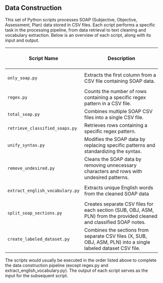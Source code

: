 ## Data Construction

This set of Python scripts processes SOAP (Subjective, Objective, Assessment, Plan) data stored in CSV files. Each script performs a specific task in the processing pipeline, from data retrieval to text cleaning and vocabulary extraction. Below is an overview of each script, along with its input and output.

| Script Name            | <br> Description &nbsp;&nbsp;&nbsp;&nbsp;&nbsp;&nbsp;&nbsp;&nbsp;&nbsp;&nbsp;&nbsp;&nbsp;&nbsp;&nbsp;&nbsp;&nbsp;&nbsp;&nbsp;&nbsp;&nbsp;&nbsp;&nbsp;&nbsp;&nbsp;&nbsp;&nbsp;&nbsp;&nbsp;&nbsp;&nbsp;&nbsp;&nbsp;&nbsp;&nbsp;&nbsp;&nbsp;&nbsp;&nbsp;&nbsp;&nbsp;&nbsp;&nbsp;&nbsp;&nbsp;&nbsp;&nbsp;&nbsp;&nbsp;&nbsp;&nbsp;&nbsp;&nbsp;&nbsp;&nbsp;&nbsp;&nbsp;&nbsp;                                                                               | Input                          | Output                         |
|------------------------|----------------------------------------------------------------------------------------------|--------------------------------|--------------------------------|
| `only_soap.py`         | Extracts the first column from a CSV file containing SOAP data.                                | `processed_data_clinicName/DB_soap_orderCode.csv` | `clinicName_soap.csv` containing only the first column |
| `regex.py`             | Counts the number of rows containing a specific regex pattern in a CSV file.                 | `clinicName_soap.csv`             | Number of matching rows        |
| `total_soap.py`        | Combines multiple SOAP CSV files into a single CSV file.                                       | `resources/soaps/*.csv`       | `combined_soaps.csv` containing all SOAP data |
| `retrieve_classified_soaps.py` | Retrieves rows containing a specific regex pattern.              | `combined_soaps.csv`          | `classified_soaps.csv` with header row added |
| `unify_syntax.py`      | Modifies the SOAP data by replacing specific patterns and standardizing the syntax.           | `classified_soaps.csv`        | `unified_syntax_soap.csv` with modified syntax |
| `remove_undesired.py`  | Cleans the SOAP data by removing unnecessary characters and rows with undesired patterns.     | `unified_syntax_soap.csv`     | `cleaned_classified_soaps.csv` with cleaned data |
| `extract_english_vocabulary.py` | Extracts unique English words from the cleaned SOAP data                                | `cleaned_classified_soaps.csv` | `clinics_english_words.txt` containing unique English words |
| `split_soap_sections.py`| Creates separate CSV files for each section (SUB, OBJ, ASM, PLN) from the provided cleaned and classified SOAP notes.                         | `cleaned_classified_soaps.csv` | CSV files for each section saved in the `soap_sections` directory.     |
| `create_labeled_dataset.py` | Combines the sections from separate CSV files (X, SUB, OBJ, ASM, PLN) into a single labeled dataset CSV file.                        | CSV files for each section (`x_sections.csv`, `sub_sections.csv`, `obj_sections.csv`, `asm_sections.csv`, `pln_sections.csv`) | `labeled_dataset.csv` containing sections with corresponding labels |

The scripts would usually be executed in the order listed above to complete the data construction pipeline (except regex.py and extract_english_vocabulary.py). The output of each script serves as the input for the subsequent script.

